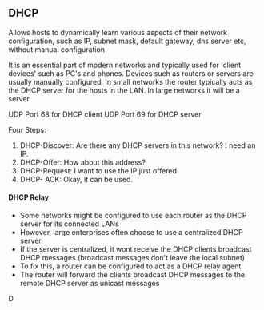 ## DHCP

Allows hosts to dynamically learn various aspects of their network configuration, such as IP, subnet mask, default gateway, dns server etc, without manual configuration

It is an essential part of modern networks and typically used for 'client devices' such as PC's and phones. Devices such as routers or servers are usually manually configured.
In small networks the router typically acts as the DHCP server for the hosts in the LAN. In large networks it will be a server.

UDP Port 68 for DHCP client
UDP Port 69 for DHCP server

Four Steps:

1. DHCP-Discover: Are there any DHCP servers in this network? I need an IP.
2. DHCP-Offer: How about this address?
3. DHCP-Request: I want to use the IP just offered
4. DHCP- ACK: Okay, it can be used.

#### DHCP Relay

* Some networks might be configured to use each router as the DHCP server for its connected LANs
* However, large enterprises often choose to use a centralized DHCP server
* If the server is centralized, it wont receive the DHCP clients broadcast DHCP messages (broadcast messages don't leave the local subnet)
* To fix this, a router can be configured to act as a DHCP relay agent
* The router will forward the clients broadcast DHCP messages to the remote DHCP server as unicast messages
















D